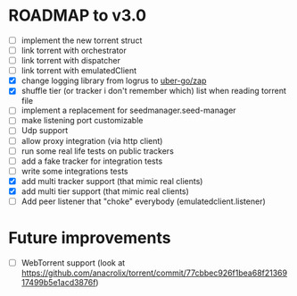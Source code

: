 # ROADMAP to v3.0

- [ ] implement the new torrent struct
- [ ] link torrent with orchestrator
- [ ] link torrent with dispatcher
- [ ] link torrent with emulatedClient
- [x] change logging library from logrus to [uber-go/zap](https://github.com/uber-go/zap)
- [x] shuffle tier (or tracker i don't remember which) list when reading torrent file
- [ ] implement a replacement for seedmanager.seed-manager
- [ ] make listening port customizable
- [ ] Udp support
- [ ] allow proxy integration (via http client)
- [ ] run some real life tests on public trackers
- [ ] add a fake tracker for integration tests
- [ ] write some integrations tests
- [x] add multi tracker support (that mimic real clients)
- [x] add multi tier support (that mimic real clients)
- [ ] Add peer listener that "choke" everybody (emulatedclient.listener)

# Future improvements

- [ ] WebTorrent support (look at https://github.com/anacrolix/torrent/commit/77cbbec926f1bea68f2136917499b5e1acd3876f)
